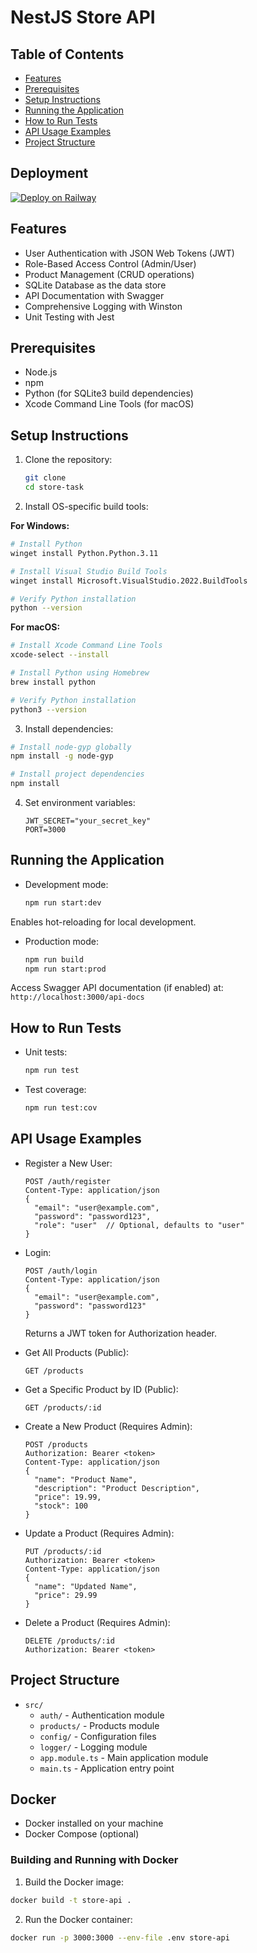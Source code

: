 # NestJS Store API

## Table of Contents

- [Features](#features)
- [Prerequisites](#prerequisites)
- [Setup Instructions](#setup-instructions)
- [Running the Application](#running-the-application)
- [How to Run Tests](#how-to-run-tests)
- [API Usage Examples](#api-usage-examples)
- [Project Structure](#project-structure)

## Deployment

[![Deploy on Railway](https://railway.app/button.svg)](https://store-task-production.up.railway.app/api-docs)

## Features

- User Authentication with JSON Web Tokens (JWT)
- Role-Based Access Control (Admin/User)
- Product Management (CRUD operations)
- SQLite Database as the data store
- API Documentation with Swagger
- Comprehensive Logging with Winston
- Unit Testing with Jest

## Prerequisites

- Node.js
- npm
- Python (for SQLite3 build dependencies)
- Xcode Command Line Tools (for macOS)

## Setup Instructions

1. Clone the repository:

   ```bash
   git clone
   cd store-task
   ```

2. Install OS-specific build tools:

**For Windows:**

```bash
# Install Python
winget install Python.Python.3.11

# Install Visual Studio Build Tools
winget install Microsoft.VisualStudio.2022.BuildTools

# Verify Python installation
python --version
```

**For macOS:**

```bash
# Install Xcode Command Line Tools
xcode-select --install

# Install Python using Homebrew
brew install python

# Verify Python installation
python3 --version
```

3. Install dependencies:

```bash
# Install node-gyp globally
npm install -g node-gyp

# Install project dependencies
npm install
```

4. Set environment variables:

   ```plaintext
   JWT_SECRET="your_secret_key"
   PORT=3000
   ```

## Running the Application

- Development mode:

  ```bash
  npm run start:dev
  ```

Enables hot-reloading for local development.

- Production mode:
  ```bash
  npm run build
  npm run start:prod
  ```

Access Swagger API documentation (if enabled) at:
`http://localhost:3000/api-docs`

## How to Run Tests

- Unit tests:
  ```bash
  npm run test
  ```
- Test coverage:
  ```bash
  npm run test:cov
  ```

## API Usage Examples

- Register a New User:

  ```http
  POST /auth/register
  Content-Type: application/json
  {
    "email": "user@example.com",
    "password": "password123",
    "role": "user"  // Optional, defaults to "user"
  }
  ```

- Login:

  ```http
  POST /auth/login
  Content-Type: application/json
  {
    "email": "user@example.com",
    "password": "password123"
  }
  ```

  Returns a JWT token for Authorization header.

- Get All Products (Public):

  ```http
  GET /products
  ```

- Get a Specific Product by ID (Public):

  ```http
  GET /products/:id
  ```

- Create a New Product (Requires Admin):

  ```http
  POST /products
  Authorization: Bearer <token>
  Content-Type: application/json
  {
    "name": "Product Name",
    "description": "Product Description",
    "price": 19.99,
    "stock": 100
  }
  ```

- Update a Product (Requires Admin):

  ```http
  PUT /products/:id
  Authorization: Bearer <token>
  Content-Type: application/json
  {
    "name": "Updated Name",
    "price": 29.99
  }
  ```

- Delete a Product (Requires Admin):
  ```http
  DELETE /products/:id
  Authorization: Bearer <token>
  ```

## Project Structure

- `src/`
  - `auth/` - Authentication module
  - `products/` - Products module
  - `config/` - Configuration files
  - `logger/` - Logging module
  - `app.module.ts` - Main application module
  - `main.ts` - Application entry point

## Docker

- Docker installed on your machine
- Docker Compose (optional)

### Building and Running with Docker

1. Build the Docker image:

```bash
docker build -t store-api .
```

2. Run the Docker container:

```bash
docker run -p 3000:3000 --env-file .env store-api
```
